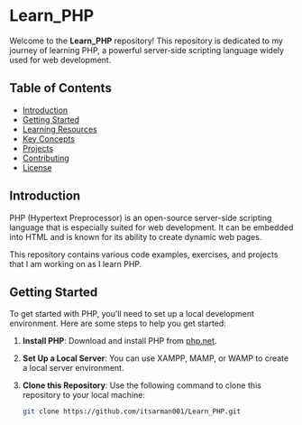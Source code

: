 # Learn_PHP

Welcome to the **Learn_PHP** repository! This repository is dedicated to my journey of learning PHP, a powerful server-side scripting language widely used for web development.

## Table of Contents

- [Introduction](#introduction)
- [Getting Started](#getting-started)
- [Learning Resources](#learning-resources)
- [Key Concepts](#key-concepts)
- [Projects](#projects)
- [Contributing](#contributing)
- [License](#license)

## Introduction

PHP (Hypertext Preprocessor) is an open-source server-side scripting language that is especially suited for web development. It can be embedded into HTML and is known for its ability to create dynamic web pages.

This repository contains various code examples, exercises, and projects that I am working on as I learn PHP.

## Getting Started

To get started with PHP, you'll need to set up a local development environment. Here are some steps to help you get started:

1. **Install PHP**: Download and install PHP from [php.net](https://www.php.net/downloads).
2. **Set Up a Local Server**: You can use XAMPP, MAMP, or WAMP to create a local server environment.
3. **Clone this Repository**: Use the following command to clone this repository to your local machine:

   ```bash
   git clone https://github.com/itsarman001/Learn_PHP.git
   ```
